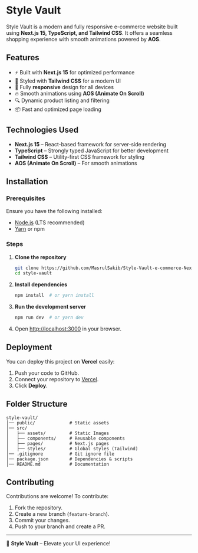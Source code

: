 # Style Vault

Style Vault is a modern and fully responsive e-commerce website built using **Next.js 15, TypeScript, and Tailwind CSS**. It offers a seamless shopping experience with smooth animations powered by **AOS**.

## Features
- ⚡ Built with **Next.js 15** for optimized performance
- 🎨 Styled with **Tailwind CSS** for a modern UI
- 🚀 Fully **responsive** design for all devices
- 🔥 Smooth animations using **AOS (Animate On Scroll)**
- 🔍 Dynamic product listing and filtering
- 📦 Fast and optimized page loading

## Technologies Used
- **Next.js 15** – React-based framework for server-side rendering
- **TypeScript** – Strongly typed JavaScript for better development
- **Tailwind CSS** – Utility-first CSS framework for styling
- **AOS (Animate On Scroll)** – For smooth animations

## Installation

### Prerequisites
Ensure you have the following installed:
- [Node.js](https://nodejs.org/) (LTS recommended)
- [Yarn](https://yarnpkg.com/) or npm

### Steps
1. **Clone the repository**
   ```sh
   git clone https://github.com/MasrulSakib/Style-Vault-e-commerce-Nextjs.git
   cd style-vault
   ```
2. **Install dependencies**
   ```sh
   npm install  # or yarn install
   ```
3. **Run the development server**
   ```sh
   npm run dev  # or yarn dev
   ```
4. Open [http://localhost:3000](http://localhost:3000) in your browser.

## Deployment
You can deploy this project on **Vercel** easily:
1. Push your code to GitHub.
2. Connect your repository to [Vercel](https://vercel.com/).
3. Click **Deploy**.

## Folder Structure
```
style-vault/
│── public/             # Static assets
│── src/
│   ├── assets/         # Static Images
│   ├── components/     # Reusable components
│   ├── pages/          # Next.js pages
│   ├── styles/         # Global styles (Tailwind)
│── .gitignore          # Git ignore file
│── package.json        # Dependencies & scripts
│── README.md           # Documentation
```

## Contributing
Contributions are welcome! To contribute:
1. Fork the repository.
2. Create a new branch (`feature-branch`).
3. Commit your changes.
4. Push to your branch and create a PR.


---
🚀 **Style Vault** – Elevate your UI experience!
